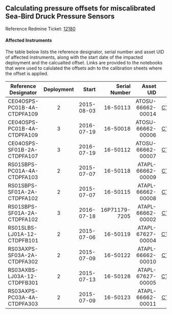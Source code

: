 ## Calculating pressure offsets for miscalibrated Sea-Bird Druck Pressure Sensors

Reference Redmine Ticket: [12180](https://redmine.oceanobservatories.org/issues/12180) 

#### Affected Instruments

The table below lists the reference designator, serial number and asset UID of affected instruments, 
along with the start date of the impacted deployment and the calcualted offset. Links are provided to the notebooks
that were used to calulated the offsets adn to the calibration sheets where the offset is applied. 

| Reference Designator        | Deployment | Start      | Serial Number | Asset UID         | Notebook | Offset   | Cal Sheet |
| --------------------------- |:----------:| ----------:| -------------:| -----------------:| -------:| --------:| ---------:|
| CE04OSPS-PC01B-4A-CTDPFA109 | 2          | 2015-08-03 | 16-50113      | ATOSU-66662-00014 | [CTDPFA109_d2.ipynb](https://github.com/friedrichknuth/ooi_data_analysis/blob/master/ctd/pressure_offset/notebooks/CE04OSPS-PC01B-4A-CTDPFA109_d2.ipynb) | -5.43    |[ATOSU-66662-00014__20150803.csv](https://github.com/ooi-integration/asset-management/blob/master/calibration/CTDPFA/ATOSU-66662-00014__20150803.csv)|
| CE04OSPS-PC01B-4A-CTDPFA109 | 3          | 2016-07-19 | 16-50018      | ATOSU-66662-00006 | [CTDPFA109_d3.ipynb](https://github.com/friedrichknuth/ooi_data_analysis/blob/master/ctd/pressure_offset/notebooks/CE04OSPS-PC01B-4A-CTDPFA109_d3.ipynb) | -19.55   |[ATOSU-66662-00006__20160719.csv](https://github.com/ooi-integration/asset-management/blob/master/calibration/CTDPFA/ATOSU-66662-00006__20160719.csv)|
| CE04OSPS-SF01B-2A-CTDPFA107 | 3          | 2016-07-19 | 16-50112      | ATOSU-66662-00007 | [CTDPFA107_d3.ipynb](https://github.com/friedrichknuth/ooi_data_analysis/blob/master/ctd/pressure_offset/notebooks/CE04OSPS-SF01B-2A-CTDPFA107_d3.ipynb) |  9.6     |[ATOSU-66662-00007__20160719.csv](https://github.com/ooi-integration/asset-management/blob/master/calibration/CTDPFA/ATOSU-66662-00007__20160719.csv)|
| RS01SBPS-PC01A-4A-CTDPFA103 | 2          | 2015-07-07 | 16-50118      | ATAPL-66662-00009 | [CTDPFA103_d2.ipynb](https://github.com/friedrichknuth/ooi_data_analysis/blob/master/ctd/pressure_offset/notebooks/RS01SBPS-PC01A-4A-CTDPFA103_d2.ipynb) | -5.24    |[ATAPL-66662-00009__20150707.csv](https://github.com/ooi-integration/asset-management/blob/master/calibration/CTDPFA/ATAPL-66662-00009__20150707.csv)|
| RS01SBPS-SF01A-2A-CTDPFA102 | 2          | 2015-07-07 | 16-50115      | ATAPL-66662-00008 | [CTDPFA102_d2.ipynb](https://github.com/friedrichknuth/ooi_data_analysis/blob/master/ctd/pressure_offset/notebooks/RS01SBPS-SF01A-2A-CTDPFA102_d2.ipynb) | -1.7     |[ATAPL-66662-00008__20150707.csv](https://github.com/ooi-integration/asset-management/blob/master/calibration/CTDPFA/ATAPL-66662-00008__20150707.csv)|
| RS01SBPS-SF01A-2A-CTDPFA102 | 3          | 2016-07-18 | 16P71179-7205 | ATAPL-66662-00002 | [CTDPFA102_d3.ipynb](https://github.com/friedrichknuth/ooi_data_analysis/blob/master/ctd/pressure_offset/notebooks/RS01SBPS-SF01A-2A-CTDPFA102_d3.ipynb) | 4.13     |[ATAPL-66662-00002__20160718.csv](https://github.com/ooi-integration/asset-management/blob/master/calibration/CTDPFA/ATAPL-66662-00002__20160718.csv)|
| RS01SLBS-LJ01A-12-CTDPFB101 | 2          | 2015-07-06 | 16-50119      | ATAPL-67627-00004 | [CTDPFB101_d2.ipynb](https://github.com/friedrichknuth/ooi_data_analysis/blob/master/ctd/pressure_offset/notebooks/RS01SLBS-LJ01A-12-CTDPFB101_d2.ipynb) | -120.6   |[ATAPL-67627-00004__20150419.csv](https://github.com/ooi-integration/asset-management/blob/master/calibration/CTDPFB/ATAPL-67627-00004__20150419.csv)|
| RS03AXPS-SF03A-2A-CTDPFA302 | 2          | 2015-07-09 | 16-50122      | ATAPL-66662-00010 | [CTDPFA302_d2.ipynb](https://github.com/friedrichknuth/ooi_data_analysis/blob/master/ctd/pressure_offset/notebooks/RS03AXPS-SF03A-2A-CTDPFA302_d2.ipynb) | -5.77    |[ATAPL-66662-00010__20150709.csv](https://github.com/ooi-integration/asset-management/blob/master/calibration/CTDPFA/ATAPL-66662-00010__20150709.csv)|
| RS03AXBS-LJ03A-12-CTDPFB301 | 2          | 2015-07-13 | 16-50128      | ATAPL-67627-00005 | [CTDPFB301_d2.ipynb](https://github.com/friedrichknuth/ooi_data_analysis/blob/master/ctd/pressure_offset/notebooks/RS03AXBS-LJ03A-12-CTDPFB301_d2.ipynb) | -111.19  |[ATAPL-67627-00005__20150510.csv](https://github.com/ooi-integration/asset-management/blob/master/calibration/CTDPFB/ATAPL-67627-00005__20150510.csv)|
| RS03AXPS-PC03A-4A-CTDPFA303 | 2          | 2015-07-09 | 16-50123      | ATAPL-66662-00011 | [CTDPFA303_d2.ipynb](https://github.com/friedrichknuth/ooi_data_analysis/blob/master/ctd/pressure_offset/notebooks/RS03AXPS-PC03A-4A-CTDPFA303_d2.ipynb) | -5.82    |[ATAPL-66662-00011__20150709.csv](https://github.com/ooi-integration/asset-management/blob/master/calibration/CTDPFA/ATAPL-66662-00011__20150709.csv)|
